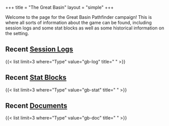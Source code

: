 +++
title = "The Great Basin"
layout = "simple"
+++

Welcome to the page for the Great Basin Pathfinder campaign! 
This is where all sorts of information about the game can be found, including session logs and some stat blocks as well as some historical information on the setting.

## Recent [Session Logs](sessions/)

{{< list limit=3 where="Type" value="gb-log" title=" " >}}

## Recent [Stat Blocks](stats/)

{{< list limit=3 where="Type" value="gb-stat" title=" " >}}

## Recent [Documents](documents/)

{{< list limit=3 where="Type" value="gb-doc" title=" " >}}

